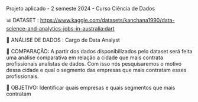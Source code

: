 Projeto aplicado - 2 semeste 2024 - Curso Ciência de Dados

📊 DATASET : https://www.kaggle.com/datasets/kanchana1990/data-science-and-analytics-jobs-in-australia:dart

🎲 ANÁLISE DE DADOS : Cargo de Data Analyst

🤼 COMPARAÇÃO: A partir dos dados disponibilizados pelo dataset será feita uma análise comparativa em relação a cidade que mais contrata profissionais analistas de dados. Com isso nós pesquisaremos o motivo dessa cidade e qual o segmento das empresas que mais contratam esses profissionais.

🎯 OBJETIVO: Identificar quais empresas e quais segmentos que mais contratam
